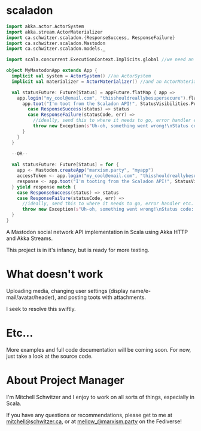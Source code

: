 # scaladon
```scala
import akka.actor.ActorSystem
import akka.stream.ActorMaterializer
import ca.schwitzer.scaladon.{ResponseSuccess, ResponseFailure}
import ca.schwitzer.scaladon.Mastodon
import ca.schwitzer.scaladon.models._

import scala.concurrent.ExecutionContext.Implicits.global //we need an ExecutionContext

object MyMastodonApp extends App {
  implicit val system = ActorSystem() //an ActorSystem
  implicit val materializer = ActorMaterializer() //and an ActorMaterializer

  val statusFuture: Future[Status] = appFuture.flatMap { app =>
    app.login("my_cool@email.com", "thisshouldreallybesupersecure").flatMap { accessToken =>
      app.toot("I'm toot from the Scaladon API!", StatusVisibilities.Public)(accessToken).map {
        case ResponseSuccess(status) => status
        case ResponseFailure(statusCode, err) =>
          //ideally, send this to where it needs to go, error handler etc.
          throw new Exception(s"Uh-oh, something went wrong!\nStatus code: $statusCode\nError message: ${err.getMessage}")
      }
    }
  }
  
  --OR--

  val statusFuture: Future[Status] = for {
    app <- Mastodon.createApp("marxism.party", "myapp")
    accessToken <- app.login("my_cool@email.com", "thisshouldreallybesupersecure")
    response <- app.toot("I'm tooting from the Scaladon API!", StatusVisibilities.Public)(accessToken)
  } yield response match {
    case ResponseSuccess(status) => status
    case ResponseFailure(statusCode, err) =>
      //ideally, send this to where it needs to go, error handler etc.
      throw new Exception(s"Uh-oh, something went wrong!\nStatus code: $statusCode\nError message: ${err.getMessage}")
  }
}
```

A Mastodon social network API implementation in Scala using Akka HTTP and Akka Streams.

This project is in it's infancy, but is ready for more testing.



# What doesn't work
Uploading media, changing user settings (display name/e-mail/avatar/header), and posting toots with attachments.

I seek to resolve this swiftly.



# Etc...
More examples and full code documentation will be coming soon. For now, just take a look at the source code.



# About Project Manager
I'm Mitchell Schwitzer and I enjoy to work on all sorts of things, especially in Scala.

If you have any questions or recommendations, please get to me at mitchell@schwitzer.ca, or at mellow_@marxism.party on the Fediverse!
